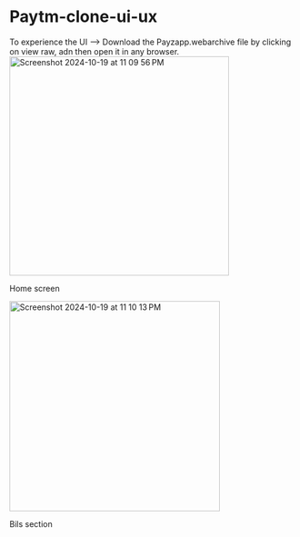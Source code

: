 # Paytm-clone-ui-ux
To experience the UI --> Download the Payzapp.webarchive file by clicking on view raw, adn then open it in any browser.
<img width="386" alt="Screenshot 2024-10-19 at 11 09 56 PM" src="https://github.com/user-attachments/assets/4c30c879-27a2-4f39-89cc-079aa83328d5">

Home screen

<img width="370" alt="Screenshot 2024-10-19 at 11 10 13 PM" src="https://github.com/user-attachments/assets/543a32c7-5e30-4b2b-b7ae-75b276f3db73">


Bils section
